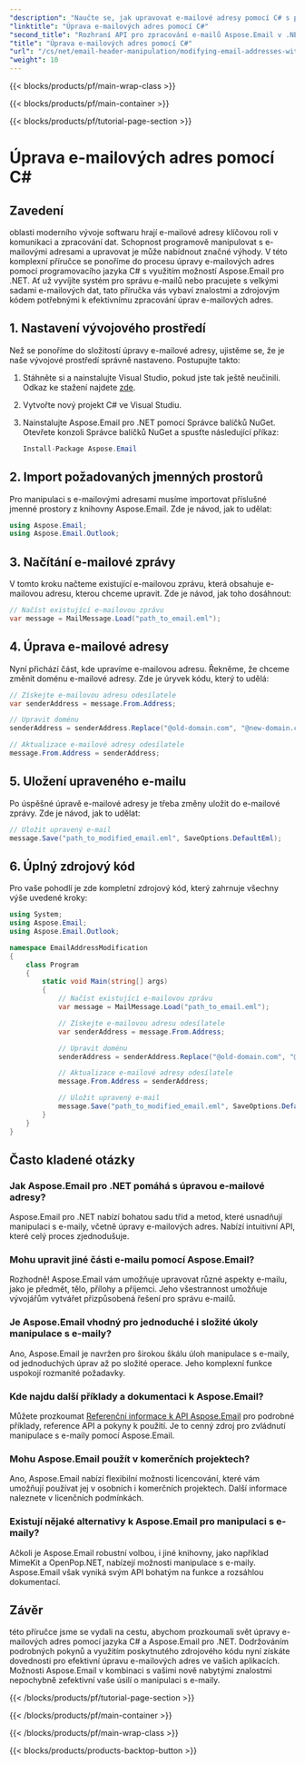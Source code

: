 ```yaml
---
"description": "Naučte se, jak upravovat e-mailové adresy pomocí C# s pomocí Aspose.Email pro .NET. Postupujte podle tohoto podrobného návodu, jak efektivně manipulovat s e-mailovými adresami."
"linktitle": "Úprava e-mailových adres pomocí C#"
"second_title": "Rozhraní API pro zpracování e-mailů Aspose.Email v .NET"
"title": "Úprava e-mailových adres pomocí C#"
"url": "/cs/net/email-header-manipulation/modifying-email-addresses-with-csharp/"
"weight": 10
---
```


{{< blocks/products/pf/main-wrap-class >}}

{{< blocks/products/pf/main-container >}}

{{< blocks/products/pf/tutorial-page-section >}}

# Úprava e-mailových adres pomocí C#


## Zavedení

oblasti moderního vývoje softwaru hrají e-mailové adresy klíčovou roli v komunikaci a zpracování dat. Schopnost programově manipulovat s e-mailovými adresami a upravovat je může nabídnout značné výhody. V této komplexní příručce se ponoříme do procesu úpravy e-mailových adres pomocí programovacího jazyka C# s využitím možností Aspose.Email pro .NET. Ať už vyvíjíte systém pro správu e-mailů nebo pracujete s velkými sadami e-mailových dat, tato příručka vás vybaví znalostmi a zdrojovým kódem potřebnými k efektivnímu zpracování úprav e-mailových adres.


## 1. Nastavení vývojového prostředí

Než se ponoříme do složitostí úpravy e-mailové adresy, ujistěme se, že je naše vývojové prostředí správně nastaveno. Postupujte takto:

1. Stáhněte si a nainstalujte Visual Studio, pokud jste tak ještě neučinili. Odkaz ke stažení najdete [zde](https://visualstudio.microsoft.com/downloads/).

2. Vytvořte nový projekt C# ve Visual Studiu.

3. Nainstalujte Aspose.Email pro .NET pomocí Správce balíčků NuGet. Otevřete konzoli Správce balíčků NuGet a spusťte následující příkaz:
   
   ```csharp
   Install-Package Aspose.Email
   ```

## 2. Import požadovaných jmenných prostorů

Pro manipulaci s e-mailovými adresami musíme importovat příslušné jmenné prostory z knihovny Aspose.Email. Zde je návod, jak to udělat:

```csharp
using Aspose.Email;
using Aspose.Email.Outlook;
```

## 3. Načítání e-mailové zprávy

V tomto kroku načteme existující e-mailovou zprávu, která obsahuje e-mailovou adresu, kterou chceme upravit. Zde je návod, jak toho dosáhnout:

```csharp
// Načíst existující e-mailovou zprávu
var message = MailMessage.Load("path_to_email.eml");
```

## 4. Úprava e-mailové adresy

Nyní přichází část, kde upravíme e-mailovou adresu. Řekněme, že chceme změnit doménu e-mailové adresy. Zde je úryvek kódu, který to udělá:

```csharp
// Získejte e-mailovou adresu odesílatele
var senderAddress = message.From.Address;

// Upravit doménu
senderAddress = senderAddress.Replace("@old-domain.com", "@new-domain.com");

// Aktualizace e-mailové adresy odesílatele
message.From.Address = senderAddress;
```

## 5. Uložení upraveného e-mailu

Po úspěšné úpravě e-mailové adresy je třeba změny uložit do e-mailové zprávy. Zde je návod, jak to udělat:

```csharp
// Uložit upravený e-mail
message.Save("path_to_modified_email.eml", SaveOptions.DefaultEml);
```

## 6. Úplný zdrojový kód

Pro vaše pohodlí je zde kompletní zdrojový kód, který zahrnuje všechny výše uvedené kroky:

```csharp
using System;
using Aspose.Email;
using Aspose.Email.Outlook;

namespace EmailAddressModification
{
    class Program
    {
        static void Main(string[] args)
        {
            // Načíst existující e-mailovou zprávu
            var message = MailMessage.Load("path_to_email.eml");

            // Získejte e-mailovou adresu odesílatele
            var senderAddress = message.From.Address;

            // Upravit doménu
            senderAddress = senderAddress.Replace("@old-domain.com", "@new-domain.com");

            // Aktualizace e-mailové adresy odesílatele
            message.From.Address = senderAddress;

            // Uložit upravený e-mail
            message.Save("path_to_modified_email.eml", SaveOptions.DefaultEml);
        }
    }
}
```

## Často kladené otázky

### Jak Aspose.Email pro .NET pomáhá s úpravou e-mailové adresy?

Aspose.Email pro .NET nabízí bohatou sadu tříd a metod, které usnadňují manipulaci s e-maily, včetně úpravy e-mailových adres. Nabízí intuitivní API, které celý proces zjednodušuje.

### Mohu upravit jiné části e-mailu pomocí Aspose.Email?

Rozhodně! Aspose.Email vám umožňuje upravovat různé aspekty e-mailu, jako je předmět, tělo, přílohy a příjemci. Jeho všestrannost umožňuje vývojářům vytvářet přizpůsobená řešení pro správu e-mailů.

### Je Aspose.Email vhodný pro jednoduché i složité úkoly manipulace s e-maily?

Ano, Aspose.Email je navržen pro širokou škálu úloh manipulace s e-maily, od jednoduchých úprav až po složité operace. Jeho komplexní funkce uspokojí rozmanité požadavky.

### Kde najdu další příklady a dokumentaci k Aspose.Email?

Můžete prozkoumat [Referenční informace k API Aspose.Email](https://reference.aspose.com/email/net/) pro podrobné příklady, reference API a pokyny k použití. Je to cenný zdroj pro zvládnutí manipulace s e-maily pomocí Aspose.Email.

### Mohu Aspose.Email použít v komerčních projektech?

Ano, Aspose.Email nabízí flexibilní možnosti licencování, které vám umožňují používat jej v osobních i komerčních projektech. Další informace naleznete v licenčních podmínkách.

### Existují nějaké alternativy k Aspose.Email pro manipulaci s e-maily?

Ačkoli je Aspose.Email robustní volbou, i jiné knihovny, jako například MimeKit a OpenPop.NET, nabízejí možnosti manipulace s e-maily. Aspose.Email však vyniká svým API bohatým na funkce a rozsáhlou dokumentací.

## Závěr

této příručce jsme se vydali na cestu, abychom prozkoumali svět úpravy e-mailových adres pomocí jazyka C# a Aspose.Email pro .NET. Dodržováním podrobných pokynů a využitím poskytnutého zdrojového kódu nyní získáte dovednosti pro efektivní úpravu e-mailových adres ve vašich aplikacích. Možnosti Aspose.Email v kombinaci s vašimi nově nabytými znalostmi nepochybně zefektivní vaše úsilí o manipulaci s e-maily.

{{< /blocks/products/pf/tutorial-page-section >}}

{{< /blocks/products/pf/main-container >}}

{{< /blocks/products/pf/main-wrap-class >}}

{{< blocks/products/products-backtop-button >}}